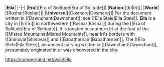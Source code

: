 |**Eila**|
|-|-|
|**Era**|[[Era of Solitude\|Era of Solitude]]|
|**Nation**|[[Iri\|Iri]]|
|**World**|[[Roshar\|Roshar]]|
|**Universe**|[[Cosmere\|Cosmere]]|
For the document written in [[Dawnchant\|Dawnchant]], see [[Eila Stele\|Eila Stele]].
**Eila** is a city in [[Iri\|Iri]] in northwestern [[Roshar\|Roshar]] during the [[Era of Solitude\|Era of Solitude]]. It is located in southern Iri at the foot of the [[Misted Mountains\|Misted Mountains]], near Iri's borders with [[Shinovar\|Shinovar]] and [[Babatharnam\|Babatharnam]].
The [[Eila Stele\|Eila Stele]], an ancient carving written in [[Dawnchant\|Dawnchant]], presumably originated in or was discovered in the city.



https://coppermind.net/wiki/Eila